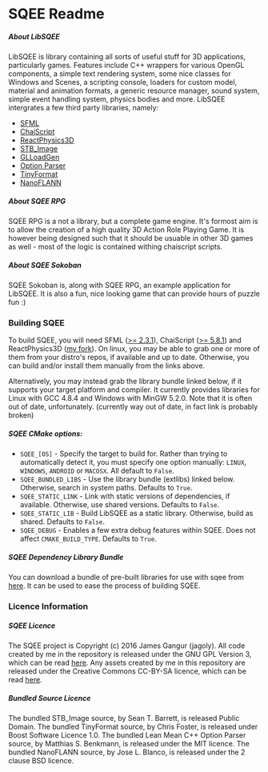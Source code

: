 # SQEE Readme

##### About LibSQEE
LibSQEE is library containing all sorts of useful stuff for 3D applications, particularly games. Features include C++ wrappers for various OpenGL components, a simple text rendering system, some nice classes for Windows and Scenes, a scripting console, loaders for custom model, material and animation formats, a generic resource manager, sound system, simple event handling system, physics bodies and more. LibSQEE intergrates a few third party libraries, namely:

 * [SFML](http://www.sfml-dev.org/)
 * [ChaiScript](http://chaiscript.com)
 * [ReactPhysics3D](http://reactphysics3d.com)
 * [STB_Image](https://github.com/nothings/stb)
 * [GLLoadGen](https://bitbucket.org/alfonse/glloadgen)
 * [Option Parser](http://optionparser.sourceforge.net/)
 * [TinyFormat](https://github.com/c42f/tinyformat)
 * [NanoFLANN](https://github.com/jlblancoc/nanoflann)

##### About SQEE RPG
SQEE RPG is a not a library, but a complete game engine. It's formost aim is to allow the creation of a high quality 3D Action Role Playing Game. It is however being designed such that it should be usuable in other 3D games as well - most of the logic is contained withing chaiscript scripts.

##### About SQEE Sokoban
SQEE Sokoban is, along with SQEE RPG, an example application for LibSQEE. It is also a fun, nice looking game that can provide hours of puzzle fun :)

### Building SQEE

To build SQEE, you will need SFML ([>= 2.3.1](http://www.sfml-dev.org/download.php)), ChaiScript ([>= 5.8.1](https://github.com/ChaiScript/ChaiScript/releases)) and ReactPhysics3D ([my fork](https://github.com/jagoly/reactphysics3d/)). On linux, you may be able to grab one or more of them from your distro's repos, if available and up to date. Otherwise, you can build and/or install them manually from the links above. 

Alternatively, you may instead grab the library bundle linked below, if it supports your target platform and compiler. It currently provides libraries for Linux with GCC 4.8.4 and Windows with MinGW 5.2.0. Note that it is often out of date, unfortunately. (currently way out of date, in fact link is probably broken)

##### SQEE CMake options:
 * `SQEE_[OS]` - Specify the target to build for. Rather than trying to automatically detect it, you must specify one option manually: `LINUX`, `WINDOWS`, `ANDROID` or `MACOSX`. All default to `False`.
 * `SQEE_BUNDLED_LIBS` - Use the library bundle (extlibs) linked below. Otherwise, search in system paths. Defaults to `True`.
 * `SQEE_STATIC_LINK` - Link with static versions of dependencies, if available. Otherwise, use shared versions. Defaults to `False`.
 * `SQEE_STATIC_LIB` - Build LibSQEE as a static library. Otherwise, build as shared. Defaults to `False`.
 * `SQEE_DEBUG` - Enables a few extra debug features within SQEE. Does not affect `CMAKE_BUILD_TYPE`. Defaults to `True`.

##### SQEE Dependency Library Bundle
You can download a bundle of pre-built libraries for use with sqee from [here](http://jagoly.net/files/sqee_library_bundle.tar.bz2). It can be used to ease the process of building SQEE.

### Licence Information

##### SQEE Licence
The SQEE project is Copyright (c) 2016 James Gangur (jagoly). All code created by me in the repository is released under the GNU GPL Version 3, which can be read [here](http://www.gnu.org/licenses/gpl.html). Any assets created by me in this repository are released under the Creative Commons CC-BY-SA licence, which can be read [here](https://creativecommons.org/licenses/by-sa/2.0). 

##### Bundled Source Licence 
The bundled STB_Image source, by Sean T. Barrett, is released Public Domain. The bundled TinyFormat source, by Chris Foster, is released under Boost Software Licence 1.0. The bundled Lean Mean C++ Option Parser source, by Matthias S. Benkmann, is released under the MIT licence. The bundled NanoFLANN source, by Jose L. Blanco, is released under the 2 clause BSD licence.
